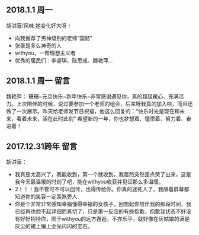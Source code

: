 ## 2018.1.1 周一
胡洪菠/风味
她变化好大呀！
- 向我推荐了男神级别的老师“国懿”
- 张豪是多么神奇的人
- withyou，一帮理想主义者
- 优秀的居民们：李睿琪、陈思成、魏艳萍...

## 2018.1.1 周一 留言
魏艳萍：
珊珊~元旦快乐~新年快乐~非常感谢遇见你，真的超级暖心、充满活力。上次陪伴的时候，说过要参加一个老师的组会，后来呀我真的加入啦，而且还做了一次展示。昨天给老师发节日祝福，他这么回复的：“快乐时光是现在和未来，看着未来，活在此时此刻”
希望新的一年，你也梦想着、憧憬着、努力着、奋进着！

## 2017.12.31跨年 留言
胡洪菠：
- 我真是太高兴了，我能收到，第一个就收到，我居然突然差点哭了出来，这是我今天最温暖的时刻了吧，能在withyou收获并见证那么多温暖。
- 2！！！我不管可不可以回传，也得传给你。你真的迷死人了，我隔着屏幕都知道你的笑容一定羡煞旁人
- 你是个非常非常感知幸福懂得幸福的女孩子，回想起你陪伴我的那段时间，我已经再也想不起详细而真切了，只是第一反应的有些抱歉，抱歉我状态不好没有好好招待你，囿于withyou的远方邂逅，不亦乐乎，就好像在灰姑娘的满是灰尘的裙上镶上金光闪闪的宝石。




